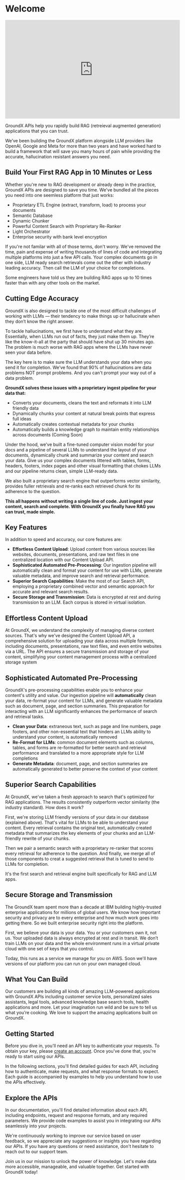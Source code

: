# Welcome

<iframe width="560" height="315" src="https://www.youtube.com/embed/SBZWj7qKtFA?si=neogiHQmE7i-8Uvz" title="YouTube video player" frameborder="0" allow="accelerometer; autoplay; clipboard-write; encrypted-media; gyroscope; picture-in-picture; web-share" allowfullscreen></iframe>

GroundX APIs help you rapidly build RAG (retreieval augmented generation) applications that you can trust.

We’ve been building the GroundX platform alongside LLM providers like OpenAI, Google and Meta for more than two years and have worked hard to build a framework that will save you many hours of pain while providing the accurate, hallucination resistant answers you need. 

## Build Your First RAG App in 10 Minutes or Less

Whether you're new to RAG development or already deep in the practice, GroundX APIs are designed to save you time. We've bundled all the pieces you need into one seemless platform that just works:
- Proprietary ETL Engine (extract, transform, load) to process your documents
- Semantic Database
- Dynamic Chunker
- Powerful Content Search with Proprietary Re-Ranker
- Light Orchestrator
- Enterprise security with bank level encryption

If you're not familar with all of those terms, don't worry. We've removed the time, pain and expense of writing thousands of lines of code and integrating multiple platforms into just a few API calls. Your complex documents go in one side, LLM ready search retrievals come out the other with industry leading accuracy. Then call the LLM of your choice for completions. 

Some engineers have told us they are building RAG apps up to 10 times faster than with any other tools on the market.  

## Cutting Edge Accuracy

GroundX is also designed to tackle one of the most difficult challenges of working with LLMs — their tendency to make things up or hallucinate when they don’t know the right answer. 

To tackle hallucinations, we first have to understand what they are. Essentially, when LLMs run out of facts, they just make them up. They’re like the know-it-all at the party that should have shut up 30 minutes ago. The problem is much worse with RAG apps where the LLMs have never seen your data before.

The key here is to make sure the LLM understands your data when you send it for completion. We’ve found that 90% of hallucinations are data problems NOT prompt problems. And you can't prompt your way out of a data problem.

**GroundX solves these issues with a proprietary ingest pipeline for your data that:**
- Converts your documents, cleans the text and reformats it into LLM friendly data
- Dynamically chunks your content at natural break points that express full ideas
- Automatically creates contextual metadata for your chunks
- Automatically builds a knowledge graph to maintain entity relationships across documents (Coming Soon)

Under the hood, we’ve built a fine-tuned computer vision model for your docs and a pipeline of several LLMs to understand the layout of your documents, dynamically chunk and summarize your content and search your data. Give us your complex documents littered with tables, forms, headers, footers, index pages and other visual formatting that chokes LLMs and our pipeline returns clean, simple LLM-ready data. 

We also built a proprietary search engine that outperforms vector similarity, provides fuller retrievals and re-ranks each retrieved chunk for its adherence to the question.

**This all happens without writing a single line of code. Just ingest your content, search and complete. With GroundX you finally have RAG you can trust, made simple.** 


## Key Features

In addition to speed and accuracy, our core features are:

- **Effortless Content Upload**: Upload content from various sources like websites, documents, presentations, and raw text files in one centralized location with our Content Upload API.
- **Sophisticated Automated Pre-Processing**: Our ingestion pipeline will automatically clean and format your content for use with LLMs, generate valuable metadata, and improve search and retrieval performance.
- **Superior Search Capabilities**: Make the most of our Search API, employing a proprietary combined vector and semantic approach for accurate and relevant search results.
- **Secure Storage and Transmission**: Data is encrypted at rest and during transmission to an LLM. Each corpus is stored in virtual isolation.

## Effortless Content Upload

At GroundX, we understand the complexity of managing diverse content sources. That's why we've designed the Content Upload API, a comprehensive solution for uploading your data across multiple formats, including documents, presentations, raw text files, and even entire websites via a URL. The API ensures a secure transmission and storage of your content, simplifying your content management process with a centralized storage system

## Sophisticated Automated Pre-Processing

GroundX's pre-processing capabilities enable you to enhance your content's utility and value. Our ingestion pipeline will **automatically** clean your data, re-format your content for LLMs, and generate valuable metadata such as document, page, and section summaries. This preparation for interacting with an LLM significantly enhances the performance of search and retrieval tasks.

- **Clean your Data**: extraneous text, such as page and line numbers, page footers, and other non-essential text that hinders an LLMs ability to understand your content, is automatically removed
- **Re-Format for LLMs**: common document elements such as columns, tables, and forms are re-formatted for better search and retrieval performance and translated to a more appropriate style for LLM completions
- **Generate Metadata**: document, page, and section summaries are automatically generated to better preserve the context of your content

## Superior Search Capabilities

At GroundX, we've taken a fresh approach to search that's optimized for RAG applications. The results consistently outperform vector similarity (the industry standard). How does it work?

First, we're storing LLM friendly versions of your data in our database (explained above). That's vital for LLMs to be able to understand your content. Every retrieval contains the original text, automatically created metadata that summarizes the key elements of your chunks and an LLM-friendly rewrite of your chunks.

Then we pair a semantic search with a proprietary re-ranker that scores every retrieval for adherence to the question. And finally, we merge all of those components to creat a suggested retrieval that is tuned to send to LLMs for completion. 

It's the first search and retrieval engine built specifically for RAG and LLM apps.

## Secure Storage and Transmission

The GroundX team spent more than a decade at IBM building highly-trusted enterprise applications for millions of global users. We know how important security and privacy are to every enterprise and how much work goes into getting there. So we built enterprise security right into the platform.

First, we believe your data is your data. You or your customers own it, not us. Your uploaded data is always encrypted at rest and in transit. We don’t train LLMs on your data and the whole environment runs in a  virtual private cloud with one set of keys that you control. 

Today, this runs as a service we manage for you on AWS. Soon we'll have versions of our platform you can run on your own managed cloud. 

## What You Can Build

Our customers are building all kinds of amazing LLM-powered applications with GroundX APIs including customer service bots, personalized sales assistants, legal tools, advanced knowledge base search tools, health applications and more. Let your imagination run wild and be sure to tell us what you’re cooking. We love to support the amazing applications built on GroundX.

## Getting Started

Before you dive in, you'll need an API key to authenticate your requests. To obtain your key, please [create an account](https://dashboard.groundx.ai/auth/register). Once you've done that, you're ready to start using our APIs.

In the following sections, you'll find detailed guides for each API, including how to authenticate, make requests, and what response formats to expect. Each guide is accompanied by examples to help you understand how to use the APIs effectively.

## Explore the APIs

In our documentation, you'll find detailed information about each API, including endpoints, request and response formats, and any required parameters. We provide code examples to assist you in integrating our APIs seamlessly into your projects.

We're continuously working to improve our service based on user feedback, so we appreciate any suggestions or insights you have regarding our APIs. If you have any questions or need assistance, don't hesitate to reach out to our support team.

Join us in our mission to unlock the power of knowledge. Let's make data more accessible, manageable, and valuable together. Get started with GroundX today!